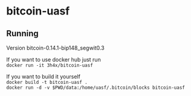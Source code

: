 # bitcoin-uasf
## Running

Version bitcoin-0.14.1-bip148_segwit0.3

If you want to use docker hub just run  
`docker run -it 3h4x/bitcoin-uasf`


If you want to build it yourself  
`docker build -t bitcoin-uasf .`  
`docker run -d -v $PWD/data:/home/uasf/.bitcoin/blocks bitcoin-uasf`
